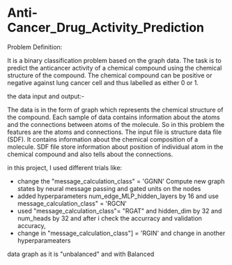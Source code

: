 # Anti-Cancer_Drug_Activity_Prediction

Problem Definition:

It is a binary classification problem based on the graph data.
The task is to predict the anticancer activity of a chemical compound using the chemical structure of the compound.
The chemical compound can be positive or negative against lung cancer cell and thus labelled as either 0 or 1.

the data input and output:-

The data is in the form of graph which represents the chemical structure of the compound.
Each sample of data contains information about the atoms and the connections between atoms of the molecule.
So in this problem the features are the atoms and connections.
The input file is structure data file (SDF). It contains information about the chemical composition of a molecule. SDF file store information about position of individual atom in the chemical compound and also tells about the connections.


in this project, I used different trials like:

* change the "message_calculation_class" = 'GGNN' Compute new graph states by neural message passing and gated units on the nodes
* added hyperparameters num_edge_MLP_hidden_layers by 16 and use message_calculation_class" = 'RGCN' 
* used "message_calculation_class"= "RGAT" and hidden_dim by 32 and num_heads by 32 and after i check the accurracy and validation accuracy,
* change in "message_calculation_class"] = 'RGIN' and change in another hyperparameaters

data graph as it is "unbalanced" and with Balanced 
